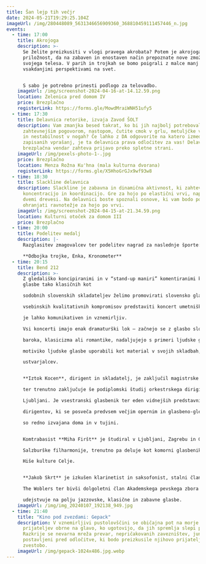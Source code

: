 ```yaml
---
title: Šan lejp tih večjr
date: 2024-05-21T19:29:25.104Z
imageUrl: /img/280448089_5631346656909360_368810459111457446_n.jpg
events:
  - time: 17:00
    title: Akrojoga
    description: >-
      Se želite preizkusiti v vlogi pravega akrobata? Potem je akrojoga čudovita
      priložnost, da na zabaven in enostaven način prepoznate nove zmožnosti
      svojega telesa. V parih in trojkah se bomo poigrali z malce manj
      vsakdanjimi perspektivami na svet. 


      S sabo je potrebno prinesti podlogo za telovadbo.
    imageUrl: /img/screenshot-2024-04-16-at-14.12.59.png
    location: Zelenica pred domom IV
    price: Brezplačno
    registerLink: https://forms.gle/MowdMraiWNH51ufy5
  - time: 17:30
    title: Delavnica retorike, izvaja Zavod ŠOLT
    description: Vam zmanjka besed takrat, ko bi jih najbolj potrebovali? Pred
      zahtevnejšim pogovorom, nastopom, čutite cmok v grlu, metuljčke v želodcu
      in nestabilnost v nogah? Če lahko z DA odgovorite na katero izmed
      zapisanih vprašanj, je ta delavnica prava odločitev za vas! Delavnica je
      brezplačna vendar zahteva prijavo preko spletne strani.
    imageUrl: /img/pexels-photo-1-.jpg
    price: Brezplačno
    location: Menza Rožna Ku'hna (mala kulturna dvorana)
    registerLink: https://forms.gle/X5HhoGrGJx9wf93w8
  - time: 18:30
    title: Slackline delavnica
    description: Slackline je zabavna in dinamična aktivnost, ki zahteva ravnotežje,
      koncentracijo in koordinacijo. Gre za hojo po elastični vrvi, napeti med
      dvemi drevesi. Na delavnici boste spoznali osnove, ki vam bodo pomagale
      ohranjati ravnotežje za hojo po vrvi.
    imageUrl: /img/screenshot-2024-04-15-at-21.34.59.png
    location: Kulturni otoček za domom III
    price: Brezplačno
  - time: 20:00
    title: Podelitev medalj
    description: |-
      Razglasitev zmagovalcev ter podelitev nagrad za naslednje športe: 

      **Odbojka trojke, Enka, Kronometer**
  - time: 20:15
    title: Bend 212
    description: >-
      Z gledališko koncipiranimi in v “stand-up maniri” komentiranimi koncerti
      glasbe tako klasičnih kot

      sodobnih slovenskih skladateljev želimo promovirati slovensko glasbeno ustvarjalnost in brez

      vsebinskih kvalitativnih kompromisov predstaviti koncert umetniške glasbe kot kulturni dogodek, ki

      je lahko komunikativen in vznemirljiv.

      Vsi koncerti imajo enak dramaturški lok – začnejo se z glasbo slovenskih skladateljev iz obdobja

      baroka, klasicizma ali romantike, nadaljujejo s primeri ljudske glasbe ter skladbami skladateljev, ki so

      motiviko ljudske glasbe uporabili kot material v svojih skladbah, in končajo z glasbo današnjih

      ustvarjalcev.


      **Iztok Kocen**, dirigent in skladatelj, je zaključil magistrske študije kompozicije in glasbene pedagogike

      ter trenutno zaključuje še podiplomski študij orkestrskega dirigiranja na Akademiji za glasbo v

      Ljubljani. Je vsestranski glasbenik ter eden vidnejših predstavnikov mlajše generacije slovenskih

      dirigentov, ki se posveča predvsem večjim opernim in glasbeno-gledališkim projektom. Njegova dela

      so redno izvajana doma in v tujini.


      Komtrabasist **Miha Firšt** je študiral v Ljubljani, Zagrebu in Gradcu. Več let je bil solokontrabasist

      Salzburške filharmonije, trenutno pa deluje kot komorni glasbenik, gledališki performer in direktor

      Hiše kulture Celje.


      **Jakob Skrt** je izkušen klarinetist in saksofonist, stalni član Idrijske rudarske godbe in glasbene skupine

      The Woblers ter bivši dolgoletni član Akademskega pevskega zbora Vinko Vodopivec, ki se redno

      udejstvuje na polju jazzovske, klasične in zabavne glasbe.
    imageUrl: /img/img_20240107_192138_949.jpg
  - time: 21:40
    title: "Kino pod zvezdami: Gepack"
    description: V vznemirljivi pustolovščini se običajna pot na morje štirih
      prijateljev obrne na glavo, ko ugotovijo, da jih spremlja slepi potnik.
      Razkrije se nevarna mreža prevar, nepričakovanih zavezništev, junaki pa so
      postavljeni pred odločitve, ki bodo preizkusile njihovo prijateljstvo in
      zvestobo.
    imageUrl: /img/gepack-1024x486.jpg.webp
---
```

